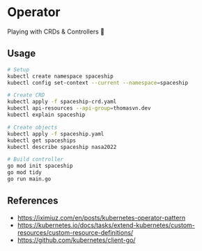 # Operator

Playing with CRDs & Controllers 🚀

## Usage

```bash
# Setup
kubectl create namespace spaceship
kubectl config set-context --current --namespace=spaceship

# Create CRD
kubectl apply -f spaceship-crd.yaml
kubectl api-resources --api-group=thomasvn.dev
kubectl explain spaceship

# Create objects
kubectl apply -f spaceship.yaml
kubectl get spaceships
kubectl describe spaceship nasa2022

# Build controller
go mod init spaceship
go mod tidy
go run main.go
```

## References

- <https://iximiuz.com/en/posts/kubernetes-operator-pattern>
- <https://kubernetes.io/docs/tasks/extend-kubernetes/custom-resources/custom-resource-definitions/>
- <https://github.com/kubernetes/client-go/>

<!-- 
https://iximiuz.com/en/categories/?category=Kubernetes
-->

<!--
TODO:
- spaceship business logic in go?
  - play around with the kubernetes client in go
  - https://pkg.go.dev/k8s.io/client-go@v0.25.0/kubernetes
  - Use the k8s client to figure out how to monitor the CRD
  - evict all pods for "blast off"
-->

<!--
DONE:
- Create Spaceship CRD
-->
